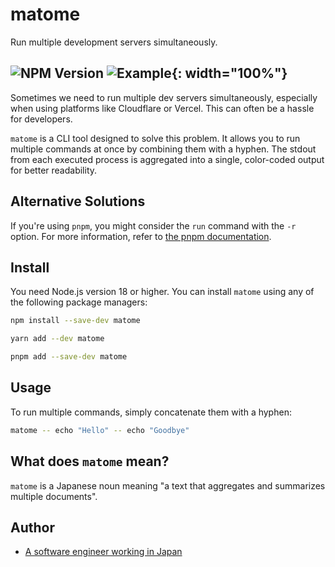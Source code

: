 # matome

Run multiple development servers simultaneously.

![NPM Version](https://img.shields.io/npm/v/matome)
![Example](https://github.com/mkei29/matome/raw/main/docs/landing.png){: width="100%"}
---



Sometimes we need to run multiple dev servers simultaneously, especially when using platforms like Cloudflare or Vercel.
This can often be a hassle for developers.

`matome` is a CLI tool designed to solve this problem.
It allows you to run multiple commands at once by combining them with a hyphen.
The stdout from each executed process is aggregated into a single, color-coded output for better readability.


## Alternative Solutions
If you're using `pnpm`, you might consider the `run` command with the `-r` option.
For more information, refer to [the pnpm documentation](https://pnpm.io/cli/recursive).


## Install
You need Node.js version 18 or higher.
You can install `matome` using any of the following package managers:

```bash
npm install --save-dev matome
```

```bash
yarn add --dev matome
```

```bash
pnpm add --save-dev matome
```

## Usage
To run multiple commands, simply concatenate them with a hyphen:

```bash
matome -- echo "Hello" -- echo "Goodbye"
```

## What does `matome` mean?
`matome` is a Japanese noun meaning "a text that aggregates and summarizes multiple documents".


## Author
* [A software engineer working in Japan](https://github.com/mkei29)